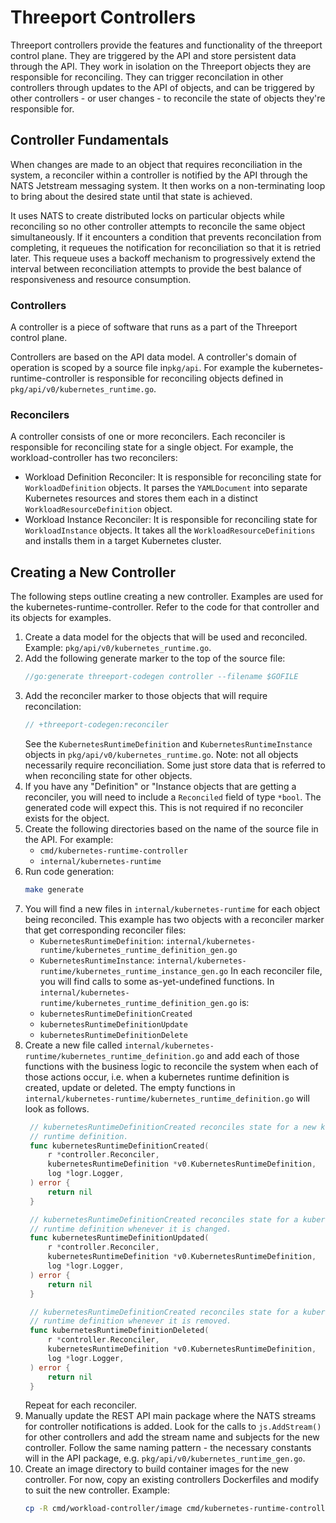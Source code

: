 # Threeport Controllers

Threeport controllers provide the features and functionality of the threeport
control plane.  They are triggered by the API and store persistent data through
the API.  They work in isolation on the Threeport objects they are responsible
for reconciling.  They can trigger reconcilation in other controllers through
updates to the API of objects, and can be triggered by other controllers - or
user changes - to reconcile the state of objects they're responsible for.

## Controller Fundamentals

When changes are made to an object that requires reconciliation in the system,
a reconciler within a controller is notified by the API through the NATS
Jetstream messaging system.  It then works on a non-terminating loop to bring
about the desired state until that state is achieved.

It uses NATS to create distributed locks on particular objects while reconciling
so no other controller attempts to reconcile the same object simultaneously.  If
it encounters a condition that prevents reconcilation from completing, it
requeues the notification for reconciliation so that it is retried later.  This
requeue uses a backoff mechanism to progressively extend the interval between
reconciliation attempts to provide the best balance of responsiveness and
resource consumption.

### Controllers

A controller is a piece of software that runs as a part of the Threeport control
plane.

Controllers are based on the API data model.  A controller's domain of operation
is scoped by a source file in`pkg/api`.  For example the
kubernetes-runtime-controller is responsible for reconciling objects defined in
`pkg/api/v0/kubernetes_runtime.go`.

### Reconcilers

A controller consists of one or more reconcilers.  Each reconciler is
responsible for reconciling state for a single object.  For example, the
workload-controller has two reconcilers:

* Workload Definition Reconciler:  It is responsible for reconciling state for
  `WorkloadDefinition` objects.  It parses the `YAMLDocument` into separate
  Kubernetes resources and stores them each in a distinct
  `WorkloadResourceDefinition` object.
* Workload Instance Reconciler:  It is responsible for reconciling state for
  `WorkloadInstance` objects.  It takes all the `WorkloadResourceDefinitions`
  and installs them in a target Kubernetes cluster.

## Creating a New Controller

The following steps outline creating a new controller.  Examples are used for
the kubernetes-runtime-controller.  Refer to the code for that controller and
its objects for examples.

1. Create a data model for the objects that will be used and reconciled.
   Example: `pkg/api/v0/kubernetes_runtime.go`.
1. Add the following generate marker to the top of the source file:
   ```go
   //go:generate threeport-codegen controller --filename $GOFILE
   ```
1. Add the reconciler marker to those objects that will require reconcilation:
   ```go
   // +threeport-codegen:reconciler
   ```
   See the `KubernetesRuntimeDefinition` and `KubernetesRuntimeInstance` objects in
   `pkg/api/v0/kubernetes_runtime.go`.
   Note: not all objects necessarily require reconciliation.  Some just store
   data that is referred to when reconciling state for other objects.
1. If you have any "Definition" or "Instance objects that are getting a
   reconciler, you will need to include a `Reconciled` field of type `*bool`.
   The generated code will expect this.  This is not required if no reconciler
   exists for the object.
1. Create the following directories based on the name of the source file in the
   API.  For example:
   * `cmd/kubernetes-runtime-controller`
   * `internal/kubernetes-runtime`
1. Run code generation:
   ```bash
   make generate
   ```
1. You will find a new files in `internal/kubernetes-runtime` for each object being
   reconciled.  This example has two objects with a reconciler marker that get
   corresponding reconciler files:
   * `KubernetesRuntimeDefinition`: `internal/kubernetes-runtime/kubernetes_runtime_definition_gen.go`
   * `KubernetesRuntimeInstance`: `internal/kubernetes-runtime/kubernetes_runtime_instance_gen.go`
   In each reconciler file, you will find calls to some  as-yet-undefined
   functions.  In `internal/kubernetes-runtime/kubernetes_runtime_definition_gen.go`
   is:
   * `kubernetesRuntimeDefinitionCreated`
   * `kubernetesRuntimeDefinitionUpdate`
   * `kubernetesRuntimeDefinitionDelete`
1. Create a new file called `internal/kubernetes-runtime/kubernetes_runtime_definition.go`
   and add each of those functions
   with the business logic to reconcile the system when each of those actions
   occur, i.e. when a kubernetes runtime definition is created, update or deleted.
   The empty functions in
   `internal/kubernetes-runtime/kubernetes_runtime_definition.go` will look as
   follows.
   ```go
    // kubernetesRuntimeDefinitionCreated reconciles state for a new kubernetes
    // runtime definition.
    func kubernetesRuntimeDefinitionCreated(
        r *controller.Reconciler,
        kubernetesRuntimeDefinition *v0.KubernetesRuntimeDefinition,
        log *logr.Logger,
    ) error {
        return nil
    }

    // kubernetesRuntimeDefinitionCreated reconciles state for a kubernetes
    // runtime definition whenever it is changed.
    func kubernetesRuntimeDefinitionUpdated(
        r *controller.Reconciler,
        kubernetesRuntimeDefinition *v0.KubernetesRuntimeDefinition,
        log *logr.Logger,
    ) error {
        return nil
    }

    // kubernetesRuntimeDefinitionCreated reconciles state for a kubernetes
    // runtime definition whenever it is removed.
    func kubernetesRuntimeDefinitionDeleted(
        r *controller.Reconciler,
        kubernetesRuntimeDefinition *v0.KubernetesRuntimeDefinition,
        log *logr.Logger,
    ) error {
        return nil
    }
   ```
   Repeat for each reconciler.
1. Manually update the REST API main package where the NATS streams for
   controller notifications is added.  Look for the calls to `js.AddStream()`
   for other controllers and add the stream name and subjects for the new
   controller.  Follow the same naming pattern - the necessary constants will
   in the API package, e.g. `pkg/api/v0/kubernetes_runtime_gen.go`.
1. Create an image directory to build container images for the new controller.
   For now, copy an existing controllers Dockerfiles and modify to suit the new
   controller.
   Example:
   ```bash
   cp -R cmd/workload-controller/image cmd/kubernetes-runtime-controller
   ```

